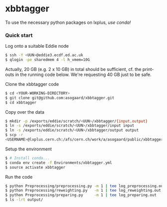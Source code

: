 # xbbtagger

To use the necessary python packages on lxplus, _use conda!_

### Quick start

Log onto a suitable Eddie node
```bash
$ ssh -Y <UUN>@eddie3.ecdf.ed.ac.uk
$ qlogin -pe sharedmem 4 -l h_vmem=10G
```
Actually, 20 GB (e.g. 2 x 10 GB) in total should be sufficient, cf. the
print-outs in the running code below. We're requesting 40 GB just to be safe.

Clone the xbbtagger code
```bash
$ cd <YOUR-WORKING-DIRECTORY>
$ git clone git@github.com:asogaard/xbbtagger.git
$ cd xbbtagger
```

Copy over the data
```bash
$ mkdir -p /exports/eddie/scratch/<UUN>/xbbtagger/{input,output}
$ ln -s /exports/eddie/scratch/<UUN>/xbbtagger/input input
$ ln -s /exports/eddie/scratch/<UUN>/xbbtagger/output output
$ scp -r
<USERNAME>@lxplus.cern.ch:/afs/cern.ch/work/a/asogaard/public/xbbtagger/input/* /exports/eddie/scratch/<UUN>/xbbtagger/input/
```

Setup the environment
```bash
$ # Install conda...
$ conda env create -f Environments/xbbtagger.yml
$ source activate xbbtagger
```

Run the code
```bash
$ python Preprocessing/preprocessing.py -m 1 | tee log_preprocessing.out
$ python Preprocessing/reweighting.py   -m 1 | tee log_reweighting.out
$ python Preprocessing/preparing.py     -m 1 | tee log_preparing.out
$ ls -lrt output/
```
